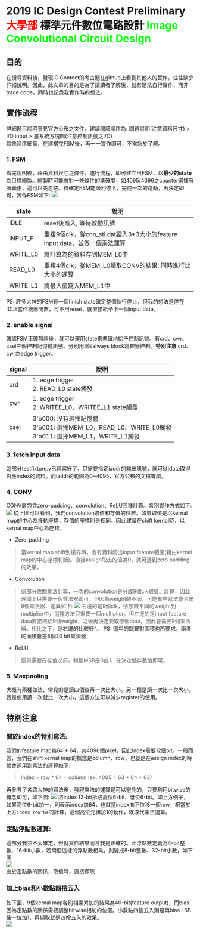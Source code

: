 2019 IC Design Contest Preliminary
<font color="#f00">大學部</font> 標準元件數位電路設計
<font color="#0f0">Image Convolutional Circuit Design</font>
===

## 目的
在搜尋資料後，發現IC Contect的考古題在github上看到其他人的實作。往往缺少詳細說明。因此，此文章的目的是為了讓讀者了解後，就有辦法自行實作，而非trace code。同時也記錄我實作時的想法。

## 實作流程
詳細題目說明參見官方公布之文件，建議閱讀順序為:
問題說明(注意資料尺寸) > I/O input > 畫系統方塊圖(注意控制訊號之I/O)</br>
其餘時序細節，在建構完FSM後，再一一實作即可，不需急於了解。

### 1. FSM
看完說明後，藉由資料尺寸之條件、運行流程，即可建立出FSM，以**最少的state**為目標繪製。繪製時可能會對一些條件的準確度，如4095/4096之counter選擇有所顧慮，這可以先忽略。待確定FSM能順利停下，完成一次的跑動，再決定即可，實作FSM如下:
![](https://i.imgur.com/bgJ8hpA.png)

|state|說明|
|-----|---|
|IDLE|reset後進入, 等待啟動訊號|
|INPUT_F|重複9個clk，從cnn_sti.dat讀入3*3大小的feature input data，並做一個乘法運算|
|WRITE_L0|將計算為的資料存到MEM_L0中|
|READ_L0|重複4個clk，從MEM_L0讀取CONV的結果, 同時進行比大小的運算|
|WRITE_L1|將最大值寫入MEM_L1中|

PS: 許多大神的FSM有一個finish state確定整個執行停止，但我的想法是停在IDLE當作機器閒置，可不用reset，就直接給予下一個input data。

### 2. enable signal
確認FSM正確無誤後，就可以運用state來準確地給予控制訊號。有crd、cwr、csel三個控制記憶體訊號。分別用3個always block寫較好控制。**特別注意** crd、cwr為edge trigger。

|signal|說明|
|-|-|
|crd|1. edge trigger<br/> 2. READ_L0 state觸發|
|cwr|1. edge trigger<br/> 2. WRITEE_L0、WRITEE_L1 state觸發|
|csel|3'b000: 沒有選擇記憶體<br/> 3'b001: 選擇MEM_L0，READ_L0、WRITE_L0觸發<br/>3'b011: 選擇MEM_L1，WRITE_L1觸發|

### 3. fetch input data </font></br>
這部分testfixture.v已經寫好了，只需要指定iaddr的輸出訊號，就可從idata取得對應index的資料。而iaddr的範圍為0~4095，官方公布的文檔有誤。

### 4. CONV
CONV層包含zero-padding、convolution、ReLU三種計算。各別實作方式如下:
![](https://i.imgur.com/2GP99ia.png)
從上圖可以看到，我們convolution取值和存值的位置。如果取值是以kernal map的中心為移動座標，存值的座標則是相同。因此建議在shift kernal時，以kernal map中心為座標。
- Zero-padding
>當kernal map shift到邊界時，會有資料超出input feature範圍(藉由kernal map的中心座標判斷)。直接assign取出的值為0，就可達到zero padding的效果。
- Convolution
>這部分攸關乘法計算，一次的convolution是分成9個clk取值、計算，因此理論上只需要一個乘法器即可。但因為weight的不同，可能有些寫法會合出9個乘法器，差異如下:
![](https://i.imgur.com/S2t7xM4.png)
右邊的是9個clk，依序餵不同的weight到multiplier中，這種方法只需要一個multiplier。但左邊的是input feature data直接餵給9個weight，之後再決定要取哪個data，因此會需要9個乘法器。相比之下，是**右邊的比較好***。
**PS: 這年的競賽對面積也所要求，兩者的面積會差8個20 bit乘法器**
- ReLU
>這只需要在存值之前，判斷MSB是0或1，在決定儲存數值即可。

### 5. Maxpooling
大概有兩種做法，常見的是讀四個後再一次比大小。另一種是讀一次比一次大小。我是使用讀一次就比一次大小，這個方法可以減少register的使用。

## 特別注意
### 關於index的特別寫法:
我們的feature map為64 * 64，共4096個pixel，因此index需要12個bit。一般而言，我們在shift kernal map的概念是column、row，也就是在assign index的時候會運用到乘法的運算如下:
>index = row * 64 + column (ex. 4095 = 63 * 64 + 63)

再參考了各路大神的寫法後，發現乘法的運算是可以避免的，只要利用bitwise的概念即可，如下圖:
![](https://i.imgur.com/tBzNtFG.png)
將index 12-bit拆成高位6-bit、低位6-bit。如上方例子，如果高位6-bit加一，則表示index加64，也就是index向下位移一個row，相當於上方`index row*64`的計算，這個高位元組加1的動作，就取代乘法運算。

### 定點浮點數運算:
這部分我並不太確定，但就實作結果而言我是正確的。此浮點數定義為4-bit整數、16-bit小數，若兩個這樣的浮點數相乘，則變成8-bit整數、32-bit小數，如下圖:</br>
![](https://i.imgur.com/BGGuaNR.png) </br>
由於定點數的關係，取值時，直接擷取

### 加上bias和小數點四捨五入
如下圖，9個kernal map各別相乘累加的結果為40-bit(feature output)，而bias因為定點數的關係需要調整bitwise相加的位置。小數點四捨五入則是再bias LSB後一位加1，再擷取就是四捨五入的效果。</br>
![](https://i.imgur.com/QvvFb7F.png)
